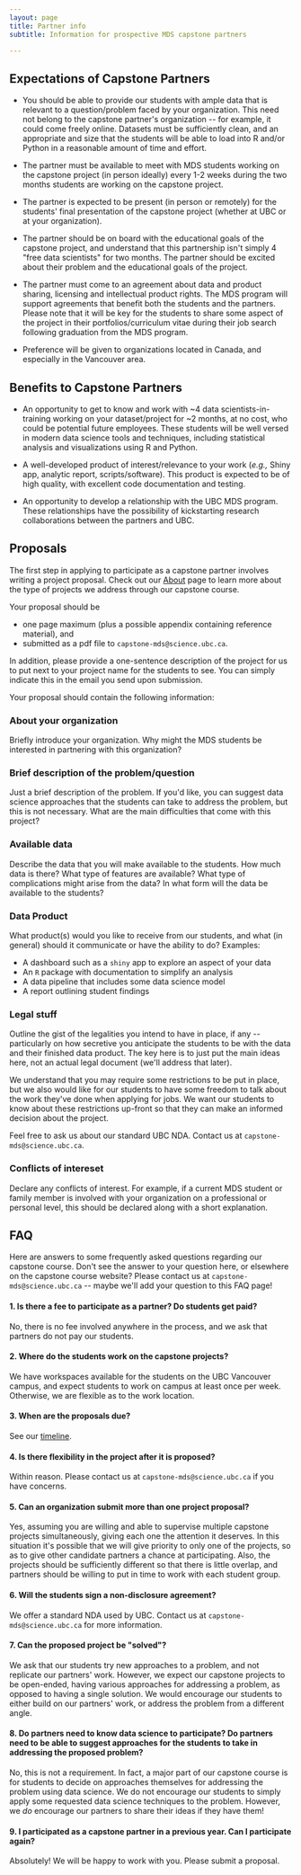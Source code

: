 ```yaml
---
layout: page
title: Partner info
subtitle: Information for prospective MDS capstone partners

---
```



## Expectations of Capstone Partners

- You should be able to provide our students with ample data that is relevant to a question/problem faced by your organization. This need not belong to the capstone partner's organization -- for example, it could come freely online. Datasets must be sufficiently clean, and an appropriate and size that the students will be able to load into R and/or Python in a reasonable amount of time and effort.

- The partner must be available to meet with MDS students working on the capstone project (in person ideally) every 1-2 weeks during the two months students are working on the capstone project.

- The partner is expected to be present (in person or remotely) for the students' final presentation of the capstone project (whether at UBC or at your organization).

- The partner should be on board with the educational goals of the capstone project, and understand that this partnership isn't simply 4 "free data scientists" for two months. The partner should be excited about their problem and the educational goals of the project.

- The partner must come to an agreement about data and product sharing, licensing and intellectual product rights. The MDS program will support agreements that benefit both the students and the partners. Please note that it will be key for the students to share some aspect of the project in their portfolios/curriculum vitae during their job search following graduation from the MDS program.

- Preference will be given to organizations located in Canada, and especially in the Vancouver area.

## Benefits to Capstone Partners

- An opportunity to get to know and work with ~4 data scientists-in-training working on your dataset/project for ~2 months, at no cost, who could be potential future employees. These students will be well versed in modern data science tools and techniques, including statistical analysis and visualizations using R and Python.

- A well-developed product of interest/relevance to your work (*e.g.,* Shiny app, analytic report, scripts/software). This product is expected to be of high quality, with excellent code documentation and testing.

- An opportunity to develop a relationship with the UBC MDS program. These relationships have the possibility of kickstarting research collaborations between the partners and UBC.


## Proposals

The first step in applying to participate as a capstone partner involves writing a project proposal. Check out our [About](/capstone/about) page to learn more about the type of projects we address through our capstone course.

Your proposal should be

- one page maximum (plus a possible appendix containing reference material), and
- submitted as a pdf file to `capstone-mds@science.ubc.ca`.

In addition, please provide a one-sentence description of the project for us to put next to your project name for the students to see. You can simply indicate this in the email you send upon submission.

Your proposal should contain the following information:

### About your organization

Briefly introduce your organization. Why might the MDS students be interested in partnering with this organization?

### Brief description of the problem/question

Just a brief description of the problem. If you'd like, you can suggest data science approaches that the students can take to address the problem, but this is not necessary. What are the main difficulties that come with this project?

### Available data

Describe the data that you will make available to the students. How much data is there? What type of features are available? What type of complications might arise from the data? In what form will the data be available to the students?

### Data Product

What product(s) would you like to receive from our students, and what (in general) should it communicate or have the ability to do? Examples:

- A dashboard such as a `shiny` app to explore an aspect of your data
- An `R` package with documentation to simplify an analysis
- A data pipeline that includes some data science model
- A report outlining student findings

### Legal stuff

Outline the gist of the legalities you intend to have in place, if any -- particularly on how secretive you anticipate the students to be with the data and their finished data product. The key here is to just put the main ideas here, not an actual legal document (we'll address that later).

We understand that you may require some restrictions to be put in place, but we also would like for our students to have some freedom to talk about the work they've done when applying for jobs. We want our students to know about these restrictions up-front so that they can make an informed decision about the project.  

Feel free to ask us about our standard UBC NDA. Contact us at `capstone-mds@science.ubc.ca`.

### Conflicts of intereset

Declare any conflicts of interest. For example, if a current MDS student or family member is involved with your organization on a professional or personal level, this should be declared along with a short explanation.

## FAQ

Here are answers to some frequently asked questions regarding our capstone course. Don't see the answer to your question here, or elsewhere on the capstone course website? Please contact us at `capstone-mds@science.ubc.ca` -- maybe we'll add your question to this FAQ page!

#### 1. Is there a fee to participate as a partner? Do students get paid?

No, there is no fee involved anywhere in the process, and we ask that partners do not pay our students.

#### 2. Where do the students work on the capstone projects?

We have workspaces available for the students on the UBC Vancouver campus, and expect students to work on campus at least once per week. Otherwise, we are flexible as to the work location.

#### 3. When are the proposals due?

See our [timeline](/capstone/timeline).

#### 4. Is there flexibility in the project after it is proposed?

Within reason. Please contact us at `capstone-mds@science.ubc.ca` if you have concerns.

#### 5. Can an organization submit more than one project proposal?

Yes, assuming you are willing and able to supervise multiple capstone projects simultaneously, giving each one the attention it deserves. In this situation it's possible that we will give priority to only one of the projects, so as to give other candidate partners a chance at participating. Also, the projects should be sufficiently different so that there is little overlap, and partners should be willing to put in time to work with each student group.

#### 6. Will the students sign a non-disclosure agreement?

We offer a standard NDA used by UBC. Contact us at `capstone-mds@science.ubc.ca` for more information.

#### 7. Can the proposed project be "solved"?

We ask that our students try new approaches to a problem, and not replicate our partners' work. However, we expect our capstone projects to be open-ended, having various approaches for addressing a problem, as opposed to having a single solution. We would encourage our students to either build on our partners' work, or address the problem from a different angle.

#### 8. Do partners need to know data science to participate? Do partners need to be able to suggest approaches for the students to take in addressing the proposed problem?

No, this is not a requirement. In fact, a major part of our capstone course is for students to decide on approaches themselves for addressing the problem using data science. We do not encourage our students to simply apply some requested data science techniques to the problem. However, we _do_ encourage our partners to share their ideas if they have them!

#### 9. I participated as a capstone partner in a previous year. Can I participate again?

Absolutely! We will be happy to work with you. Please submit a proposal.
